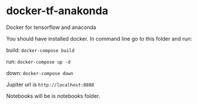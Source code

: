 # docker-tf-anakonda
Docker for tensorflow and anaconda

You should have installed docker.
In command line go to this folder and run:

build:
`docker-compose build`

run:
`docker-compose up -d`

down:
`docker-compose down`

Jupiter url is  `http://localhost:8888`

Notebooks will be is notebooks folder.


